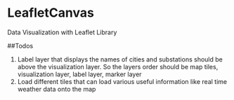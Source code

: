 # LeafletCanvas
Data Visualization with Leaflet Library

##Todos
1. Label layer that displays the names of cities and substations should be above the visualization layer. So the layers order should be map tiles, visualization layer, label layer, marker layer
2. Load different tiles that can load various useful information like real time weather data onto the map
